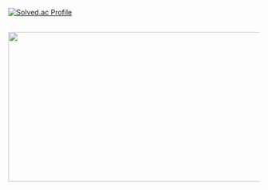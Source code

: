 

<div align="left">


[![Solved.ac Profile](http://mazassumnida.wtf/api/generate_badge?boj=dr8766)](https://solved.ac/dr8766)
 
 <br>
  
</div>

<a href="https://github.com/devxb/gitanimals">
<img
  src="https://render.gitanimals.org/farms/gomminjae"
  width="600"
  height="300"
/>
</a>


<!--
**gomminjae/gomminjae** is a ✨ _special_ ✨ repository because its `README.md` (this file) appears on your GitHub profile.

Here are some ideas to get you started:

- 🔭 I’m currently working on ...
- 🌱 I’m currently learning ...
- 👯 I’m looking to collaborate on ...
- 🤔 I’m looking for help with ...
- 💬 Ask me about ...
- 📫 How to reach me: ...
- 😄 Pronouns: ...
- ⚡ Fun fact: ...
-->
